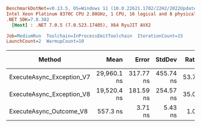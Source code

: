 ``` ini

BenchmarkDotNet=v0.13.5, OS=Windows 11 (10.0.22621.1702/22H2/2022Update/SunValley2), VM=Hyper-V
Intel Xeon Platinum 8370C CPU 2.80GHz, 1 CPU, 16 logical and 8 physical cores
.NET SDK=7.0.302
  [Host] : .NET 7.0.5 (7.0.523.17405), X64 RyuJIT AVX2

Job=MediumRun  Toolchain=InProcessEmitToolchain  IterationCount=15  
LaunchCount=2  WarmupCount=10  

```
|                    Method |        Mean |     Error |    StdDev | Ratio | RatioSD |   Gen0 | Allocated | Alloc Ratio |
|-------------------------- |------------:|----------:|----------:|------:|--------:|-------:|----------:|------------:|
| ExecuteAsync_Exception_V7 | 29,960.1 ns | 317.77 ns | 455.74 ns | 53.76 |    1.10 | 0.0916 |    2888 B |       12.89 |
| ExecuteAsync_Exception_V8 | 19,520.4 ns | 181.59 ns | 254.57 ns | 35.02 |    0.60 | 0.0610 |    1656 B |        7.39 |
|   ExecuteAsync_Outcome_V8 |    557.3 ns |   3.71 ns |   5.43 ns |  1.00 |    0.00 | 0.0086 |     224 B |        1.00 |
